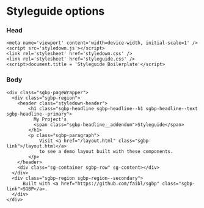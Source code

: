 # Styleguide options

### Head

    <meta name='viewport' content='width=device-width, initial-scale=1' />
    <script src='styledown.js'></script>
    <link rel='stylesheet' href='styledown.css' />
    <link rel='stylesheet' href='styleguide.css' />
    <script>document.title = 'Styleguide Boilerplate'</script>

### Body

    <div class="sgbp-pageWrapper">
      <div class="sgbp-region">
        <header class="styledown-header">
            <h1 class="sgbp-headline sgbp-headline--h1 sgbp-headline--text sgbp-headline--primary">
              My Project's
              <span class="sgbp-headline__addendum">Styleguide</span>
            </h1>
            <p class="sgbp-paragraph">
                Visit <a href="/layout.html" class="sgbp-link">/layout.html</a>
                to see a demo layout built with these components.
            </p>
        </header>
        <div class="sg-container sgbp-row" sg-content></div>
      </div>
      <div class="sgbp-region sgbp-region--secondary">
          Built with <a href="https://github.com/faibl/sgbp" class="sgbp-link">SGBP</a>.
      </div>
    </div>
